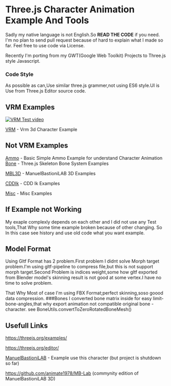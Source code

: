 Three.js Character Animation Example And Tools
===
Sadly my native language is not English.So **READ THE CODE** if you need.
I'm no plan to send pull request because of hard to explain what I made so far.
Feel free to use code via License.

Recently I'm porting from my GWT(Google Web Toolkit) Projects to Three.js style Javascript.
### Code Style
As possible as can,Use similar three.js grammer,not using ES6 style.UI is Use from Three.js Editor source code.
## VRM Examples
[![VRM Test video](http://img.youtube.com/vi/HxU393uhuhI/0.jpg)](http://www.youtube.com/watch?v=HxU393uhuhI "VRM three.js test1")


[VRM](https://akjava.github.io/ThreeCharacterExamples/WebContent/examples/vrm/) - Vrm 3d Character Example


## Not VRM Examples

[Ammo](https://akjava.github.io/ThreeCharacterExamples/WebContent/examples/ammo/) - Basic Simple Ammo Example for understand Character Animation
[Bone](https://akjava.github.io/ThreeCharacterExamples/WebContent/examples/bone/) - Three.js Skeleton Bone System Examples

[MBL3D](https://akjava.github.io/ThreeCharacterExamples/WebContent/examples/mbl3d/) - ManuelBastioniLAB 3D Examples

[CDDIk](https://akjava.github.io/ThreeCharacterExamples/WebContent/examples/ik/) - CDD Ik Examples

[Misc](https://akjava.github.io/ThreeCharacterExamples/WebContent/examples/misc/) - Misc Examples

## If Example not Working
My exaple complexly depends on each other and I did not use any Test tools,That Why some time example broken because of other changing.
So In this case see history and use old code what you want example.

## Model Format
Using Gltf Format has 2 problem.First problem I didnt solve Morph target problem.I'm using gltf-pipeline to compress file,but this is not support morph target.Second Problem is indices weight,some how gltf exported from Blender model's skinning result is not good at some vertex.I have no time to solve problem.

That Why Most of case I'm using FBX Format;perfect skinning,soso goood data compression.
###Bones
I converted bone matrix inside for easy limit-bone-angles,that why export animation not compatible original bone - character.
see BoneUtils.convertToZeroRotatedBoneMesh()

## Usefull Links

https://threejs.org/examples/

https://threejs.org/editor/

[ManuelBastioniLAB](http://www.manuelbastioni.com/) - Example use this character (but project is shutdown so far)

https://github.com/animate1978/MB-Lab (commynity edition of ManuelBastioniLAB 3D)